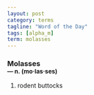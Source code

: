 ```yaml
---
layout: post
category: terms
tagline: "Word of the Day"
tags: [alpha_m]
term: molasses
---
```


<h3>Molasses<br/> <small>&mdash; n. (mo<span>&middot;</span>las<span>&middot;</span>ses)</small></h3>
<p><ol>
<li>rodent buttocks</li>
</ol></p>
